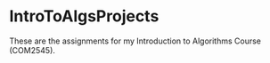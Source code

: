 # IntroToAlgsProjects
These are the assignments for my Introduction to Algorithms Course (COM2545).
